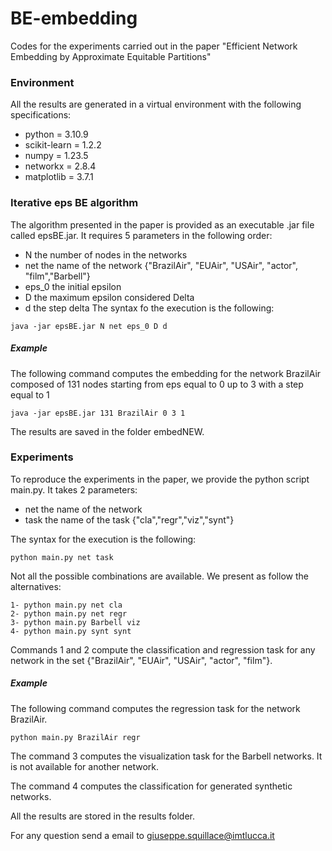 # BE-embedding
Codes for the experiments carried out in the paper "Efficient Network Embedding by Approximate Equitable Partitions"

### Environment
All the results are generated in a virtual environment with the following specifications:
- python = 3.10.9
- scikit-learn = 1.2.2
- numpy = 1.23.5
- networkx = 2.8.4
- matplotlib = 3.7.1

### Iterative eps BE algorithm
The algorithm presented in the paper is provided as an executable .jar file called epsBE.jar. It requires 5 parameters in the following order:
- N the number of nodes in the networks
- net the name of the network {"BrazilAir", "EUAir", "USAir", "actor", "film","Barbell"}
- eps_0 the initial epsilon
- D the maximum epsilon considered Delta
- d the step delta
The syntax fo the execution is the following:
```
java -jar epsBE.jar N net eps_0 D d
```
##### Example
The following command computes the embedding for the network BrazilAir composed of 131 nodes starting from eps equal to 0 up to 3 with a step equal to 1
```
java -jar epsBE.jar 131 BrazilAir 0 3 1
```
The results are saved in the folder embedNEW.

### Experiments
To reproduce the experiments in the paper, we provide the python script main.py. It takes 2 parameters:
- net the name of the network 
- task the name of the task {"cla","regr","viz","synt"}
  
The syntax for the execution is the following:
```
python main.py net task
```
Not all the possible combinations are available. We present as follow the alternatives:
```
1- python main.py net cla        
2- python main.py net regr       
3- python main.py Barbell viz
4- python main.py synt synt

```
Commands 1 and 2 compute the classification and regression task for any network in the set {"BrazilAir", "EUAir", "USAir", "actor", "film"}.
##### Example
The following command computes the regression task for the network BrazilAir.
```
python main.py BrazilAir regr
```
The command 3 computes the visualization task for the Barbell networks. It is not available for another network.

The command 4 computes the classification for generated synthetic networks.

All the results are stored in the results folder.

For any question send a email to giuseppe.squillace@imtlucca.it
  
